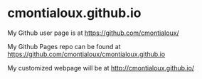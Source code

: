 # cmontialoux.github.io
My Github user page is at <https://github.com/cmontialoux/>

My Github Pages repo can be found at <https://github.com/cmontialoux/cmontialoux.github.io>

My customized webpage will be at <http://cmontialoux.github.io/>
